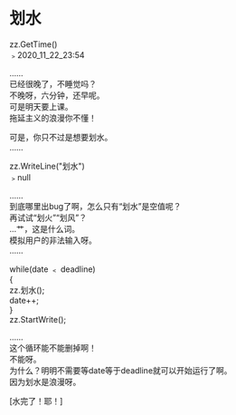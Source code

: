 # 划水  
  
zz.GetTime()  
﹥2020_11_22_23:54  
  
……  
已经很晚了，不睡觉吗？  
不晚呀，六分钟，还早呢。  
可是明天要上课。  
拖延主义的浪漫你不懂！  
  
可是，你只不过是想要划水。  
……  
  
zz.WriteLine("划水")  
﹥null  
  
……  
到底哪里出bug了啊，怎么只有“划水”是空值呢？  
再试试“划火”“划风”？  
…艹，这是什么词。  
模拟用户的非法输入呀。  
……  
  
while(date ﹤ deadline)  
{  
    zz.划水();  
    date++;  
}  
zz.StartWrite();  
  
……  
这个循环能不能删掉啊！  
不能呀。  
为什么？明明不需要等date等于deadline就可以开始运行了啊。  
因为划水是浪漫呀。  
  
  [水完了！耶！]
